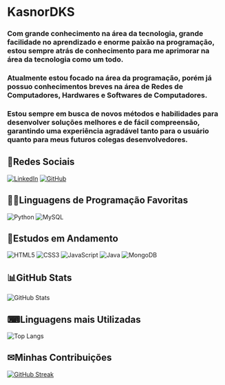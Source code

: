 # KasnorDKS

### Com grande conhecimento na área da tecnologia, grande facilidade no aprendizado e enorme paixão na programação, estou sempre atrás de conhecimento para me aprimorar na área da tecnologia como um todo. 
### Atualmente estou focado na área da programação, porém já possuo conhecimentos breves na área de Redes de Computadores, Hardwares e Softwares de Computadores. 
### Estou sempre em busca de novos métodos e habilidades para desenvolver soluções melhores e de fácil compreensão, garantindo uma experiência agradável tanto para o usuário quanto para meus futuros colegas desenvolvedores.

## 📌Redes Sociais
[![LinkedIn](https://img.shields.io/badge/linkedin-%230077B5.svg?style=for-the-badge&logo=linkedin&logoColor=white)](https://www.linkedin.com/in/rogério-ferreira-junior/)
[![GitHub](https://img.shields.io/badge/github-%23121011.svg?style=for-the-badge&logo=github&logoColor=white)](https://github.com/KasnorDKS)

## 👨‍💻Linguagens de Programação Favoritas

![Python](https://img.shields.io/badge/Python-3776AB?style=for-the-badge&logo=python&logoColor=white)
![MySQL](https://img.shields.io/badge/mysql-darkblue?style=for-the-badge&logo=mysql&logoColor=white)

## 📝Estudos em Andamento
![HTML5](https://img.shields.io/badge/html5-%23E34F26.svg?style=for-the-badge&logo=html5&logoColor=white)
![CSS3](https://img.shields.io/badge/css3-%231572B6.svg?style=for-the-badge&logo=css3&logoColor=white)
![JavaScript](https://img.shields.io/badge/javascript-%23323330.svg?style=for-the-badge&logo=javascript&logoColor=%23F7DF1E)
![Java](https://img.shields.io/badge/java-%23ED8B00.svg?style=for-the-badge&logo=openjdk&logoColor=white)
![MongoDB](https://img.shields.io/badge/MongoDB-%234ea94b.svg?style=for-the-badge&logo=mongodb&logoColor=white)


## 📊GitHub Stats
![GitHub Stats](https://github-readme-stats.vercel.app/api?username=KasnorDKS&theme=transparent&bg_color=000&border_color=30A3DC&show_icons=true&icon_color=30A3DC&title_color=E94D5F&text_color=FFF)

## ⌨Linguagens mais Utilizadas

![Top Langs](https://github-readme-stats-git-masterrstaa-rickstaa.vercel.app/api/top-langs/?username=KasnorDKS&layout=compact&bg_color=000&border_color=30A3DC&title_color=E94D5F&text_color=FFF)

## ✉Minhas Contribuições

[![GitHub Streak](https://streak-stats.demolab.com/?user=KasnorDKS&theme=bear&background=000&border=30A3DC&dates=FFF)](https://git.io/streak-stats)

